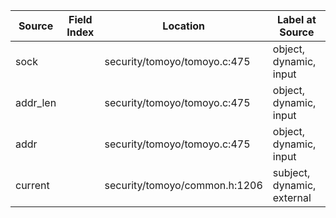 | Source                | Field Index | Location                      | Label at Source             |
|-----------------------|-------------|-------------------------------|-----------------------------|
| sock                  |             | security/tomoyo/tomoyo.c:475  | object, dynamic, input      |
| addr_len              |             | security/tomoyo/tomoyo.c:475  | object, dynamic, input      |
| addr                  |             | security/tomoyo/tomoyo.c:475  | object, dynamic, input      |
| current               |             | security/tomoyo/common.h:1206 | subject, dynamic, external  |